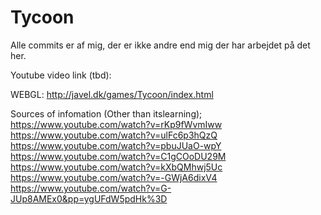 # Tycoon
 
Alle commits er af mig, der er ikke andre end mig der har arbejdet på det her.

Youtube video link (tbd):

WEBGL: http://javel.dk/games/Tycoon/index.html

Sources of infomation (Other than itslearning);
https://www.youtube.com/watch?v=rKp9fWvmIww
https://www.youtube.com/watch?v=ulFc6p3hQzQ
https://www.youtube.com/watch?v=pbuJUaO-wpY
https://www.youtube.com/watch?v=C1gCOoDU29M
https://www.youtube.com/watch?v=kXbQMhwj5Uc
https://www.youtube.com/watch?v=-GWjA6dixV4
https://www.youtube.com/watch?v=G-JUp8AMEx0&pp=ygUFdW5pdHk%3D
